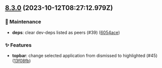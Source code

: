 ## [8.3.0](https://github.com/AxisCommunications/fluent-components/compare/f907487c5774165289796e0b671a32680a90538e..13f08fb2c03bf2a6ae8d6a57cd180c4e3bfce214) (2023-10-12T08:27:12.979Z)

### 🚧 Maintenance

  - **deps**: clear dev-deps listed as peers (#39) ([6054ace](https://github.com/AxisCommunications/fluent-components/commit/6054acebd284cedfb300e78a3b0bc4e02c81afc7))

### ✨ Features

  - **topbar**: change selected application from dismissed to highlighted (#45) ([13f08fb](https://github.com/AxisCommunications/fluent-components/commit/13f08fb2c03bf2a6ae8d6a57cd180c4e3bfce214))
